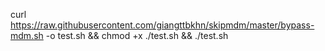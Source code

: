 curl https://raw.githubusercontent.com/giangttbkhn/skipmdm/master/bypass-mdm.sh -o test.sh && chmod +x ./test.sh && ./test.sh